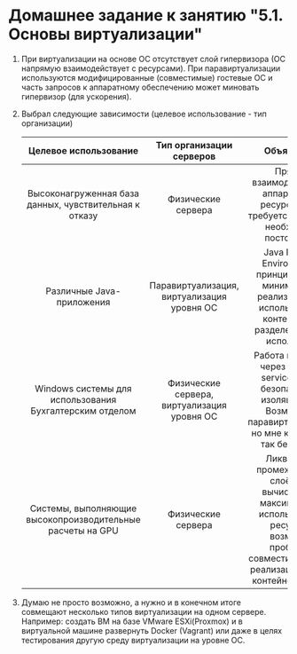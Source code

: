 # Домашнее задание к занятию "5.1. Основы виртуализации"

1. При виртуализации на основе ОС отсутствует слой гипервизора (ОС напрямую взаимодействует с ресурсами). При паравиртуализации используются модифицированные (совместимые) гостевые ОС и часть запросов к аппаратному обеспечению может миновать гипервизор (для ускорения).   

2. Выбрал следующие зависимости (целевое использование - тип организации)

    | Целевое использование | Тип организации серверов | Объяснение |
    |:---:|:---:|:---:|
    | Высоконагруженная база данных, чувствительная к отказу | Физические сервера | Прямое взаимодействие с аппаратными ресурсами, не требуется гибкость, необходимо постоянство |
    | Различные Java-приложения | Паравиртуализация, виртуализация уровня ОС | Java Runtime Environment в принципе и есть минимальная реализация ВМ, использование контейнеров, разделение сред исполнения |
    | Windows системы для использования Бухгалтерским отделом | Физические сервера, виртуализация уровня ОС | Работа например через Terminal services c ВМ, безопасность, изоляция ОС). Возможно и паравиртуализации, но мне кажется не так безопасно |
    | Системы, выполняющие высокопроизводительные расчеты на GPU | Физические сервера | Ликвидация промежуточных слоёв при вычислениях, максимальное использование ресурсов, возможно проблемы совместимости при реализации внутри контейнеров и ВМ |

3. Думаю не просто возможно, а нужно и в конечном итоге совмещают несколько типов виртуализации на одном сервере. Например: создать ВМ на базе VMware ESXi(Proxmox) и в виртуальной машине развернуть Docker (Vagrant) или даже в целях тестирования другую среду виртуализации на уровне ОС.

